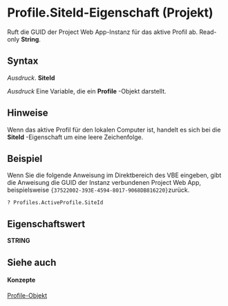 
# Profile.SiteId-Eigenschaft (Projekt)
Ruft die GUID der Project Web App-Instanz für das aktive Profil ab. Read-only  **String**.

## Syntax

 _Ausdruck_. **SiteId**

 _Ausdruck_ Eine Variable, die ein **Profile** -Objekt darstellt.


## Hinweise

Wenn das aktive Profil für den lokalen Computer ist, handelt es sich bei die  **SiteId** -Eigenschaft um eine leere Zeichenfolge.


## Beispiel

Wenn Sie die folgende Anweisung im Direktbereich des VBE eingeben, gibt die Anweisung die GUID der Instanz verbundenen Project Web App, beispielsweise  `{37522002-393E-4594-8017-9068DB816220}`zurück.


```
? Profiles.ActiveProfile.SiteId
```


## Eigenschaftswert

 **STRING**


## Siehe auch


#### Konzepte


[Profile-Objekt](92ae9d1a-ea4d-1814-1655-f0798f4b18d0.md)